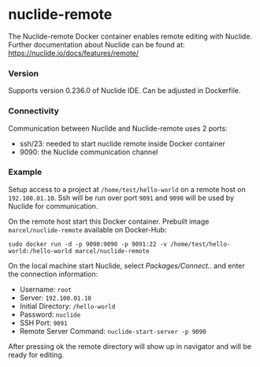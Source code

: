 # nuclide-remote
The Nuclide-remote Docker container enables remote editing with Nuclide. 
Further documentation about Nuclide can be found at:
https://nuclide.io/docs/features/remote/

### Version

Supports version 0.236.0 of Nuclide IDE. Can be adjusted in Dockerfile.

### Connectivity

Communication between Nuclide and Nuclide-remote uses 2 ports:
- ssh/23: needed to start nuclide remote inside Docker container
- 9090: the Nuclide communication channel

### Example

Setup access to a project at `/home/test/hello-world` on a remote host on `192.100.01.10`.
Ssh will be run over port `9091` and `9090` will be used by Nuclide for communication.

On the remote host start this Docker container. Prebuilt image `marcel/nuclide-remote` available on Docker-Hub:

    sudo docker run -d -p 9090:9090 -p 9091:22 -v /home/test/hello-world:/hello-world marcel/nuclide-remote

On the local machine start Nuclide, select *Packages/Connect..* and enter the connection information:

- Username: `root`
- Server: `192.100.01.10`
- Initial Directory: `/hello-world`
- Password: `nuclide`
- SSH Port: `9091`
- Remote Server Command: `nuclide-start-server -p 9090`

After pressing ok the remote directory will show up in navigator and will be ready for editing.

